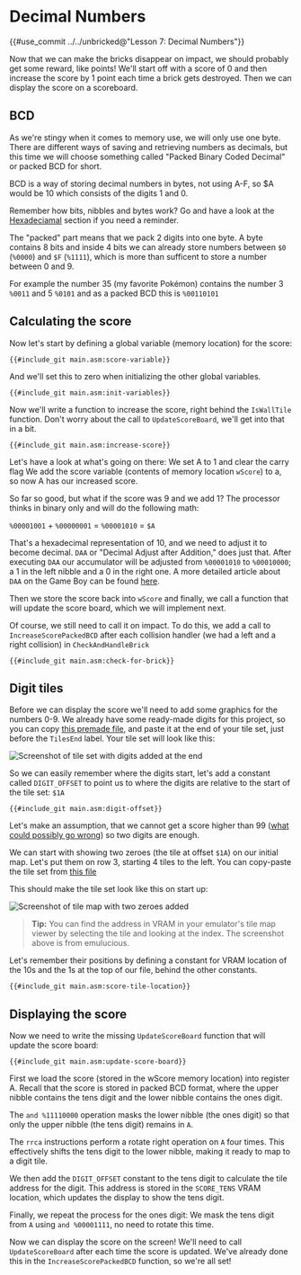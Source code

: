 # Decimal Numbers

{{#use_commit ../../unbricked@"Lesson 7: Decimal Numbers"}}

Now that we can make the bricks disappear on impact, we should probably get some reward, like points!
We'll start off with a score of 0 and then increase the score by 1 point each time a brick gets destroyed.
Then we can display the score on a scoreboard.

## BCD

As we're stingy when it comes to memory use, we will only use one byte. There are different ways of saving and retrieving numbers as decimals, but this time we will choose something called "Packed Binary Coded Decimal" or packed BCD for short.

BCD is a way of storing decimal numbers in bytes, not using A-F, so $A would be 10 which consists of the digits 1 and 0.

Remember how bits, nibbles and bytes work? Go and have a look at the [Hexadeciamal](../part1/bin_and_hex.md) section if you need a reminder.

The "packed" part means that we pack 2 digits into one byte. A byte contains 8 bits and inside 4 bits we can already store numbers between `$0` (`%0000`) and `$F` (`%1111`), which is more than sufficent to store a number between 0 and 9.

For example the number 35 (my favorite Pokémon) contains the number 3 `%0011` and 5 `%0101` and as a packed BCD this is `%00110101`

## Calculating the score

Now let's start by defining a global variable (memory location) for the score:

```rgbasm,linenos,start={{#line_no_of "" @GIT@/main.asm:score-variable}}
{{#include_git main.asm:score-variable}}
```

And we'll set this to zero when initializing the other global variables.

```rgbasm,linenos,start={{#line_no_of "" @GIT@/main.asm:init-variables}}
{{#include_git main.asm:init-variables}}
```

Now we'll write a function to increase the score, right behind the `IsWallTile` function.
Don't worry about the call to `UpdateScoreBoard`, we'll get into that in a bit.

```rgbasm,linenos,start={{#line_no_of "" @GIT@/main.asm:increase-score}}
{{#include_git main.asm:increase-score}}
```

Let's have a look at what's going on there:
We set A to 1 and clear the carry flag
We add the score variable (contents of memory location `wScore`) to a, so now A has our increased score.

So far so good, but what if the score was 9 and we add 1? The processor thinks in binary only and will do the following math:

`%00001001` + `%00000001` = `%00001010` = `$A`

That's a hexadecimal representation of 10, and we need to adjust it to become decimal. `DAA` or "Decimal Adjust after Addition," does just that.
After executing `DAA` our accumulator will be adjusted from `%00001010` to `%00010000`; a 1 in the left nibble and a 0 in the right one. A more detailed article about `DAA` on the Game Boy can be found [here](https://blog.ollien.com/posts/gb-daa/).

Then we store the score back into `wScore` and finally, we call a function that will update the score board, which we will implement next.

Of course, we still need to call it on impact. To do this, we add a call to `IncreaseScorePackedBCD` after each collision handler (we had a left and a right collision) in `CheckAndHandleBrick`

```rgbasm,linenos,start={{#line_no_of "" @GIT@/main.asm:check-for-brick}}
{{#include_git main.asm:check-for-brick}}
```

## Digit tiles

Before we can display the score we'll need to add some graphics for the numbers 0-9. We already have some ready-made digits for this project, so you can copy [this premade file](digit-tileset.asm), and paste it at the end of your tile set, just before the `TilesEnd` label. Your tile set will look like this:

![Screenshot of tile set with digits added at the end](../assets/part2/img/bcd-tileset.png)

So we can easily remember where the digits start, let's add a constant called `DIGIT_OFFSET` to point us to where the digits are relative to the start of the tile set: `$1A`

```rgbasm,linenos,start={{#line_no_of "" @GIT@/main.asm:digit-offset}}
{{#include_git main.asm:digit-offset}}
```

Let's make an assumption, that we cannot get a score higher than 99 ([what could possibly go wrong](https://en.wikipedia.org/wiki/Year_2000_problem)) so two digits are enough.

We can start with showing two zeroes (the tile at offset `$1A`) on our initial map. Let's put them on row 3, starting 4 tiles to the left.
You can copy-paste the tile set from [this file](digit-tilemap.asm)

This should make the tile set look like this on start up:

![Screenshot of tile map with two zeroes added](../assets/part2/img/bcd-tilemap.png)

> **Tip:** You can find the address in VRAM in your emulator's tile map viewer by selecting the tile and looking at the index.
> The screenshot above is from emulucious.

Let's remember their positions by defining a constant for VRAM location of the 10s and the 1s at the top of our file, behind the other constants.

```rgbasm,linenos,start={{#line_no_of "" @GIT@/main.asm:score-tile-location}}
{{#include_git main.asm:score-tile-location}}
```

## Displaying the score

Now we need to write the missing `UpdateScoreBoard` function that will update the score board:

```rgbasm,linenos,start={{#line_no_of "" @GIT@/main.asm:update-score-board}}
{{#include_git main.asm:update-score-board}}
```

First we load the score (stored in the wScore memory location) into register A. Recall that the score is stored in packed BCD format, where the upper nibble contains the tens digit and the lower nibble contains the ones digit.

The `and %11110000` operation masks the lower nibble (the ones digit) so that only the upper nibble (the tens digit) remains in `A`.

The `rrca` instructions perform a rotate right operation on `A` four times. This effectively shifts the tens digit to the lower nibble, making it ready to map to a digit tile.

We then add the `DIGIT_OFFSET` constant to the tens digit to calculate the tile address for the digit. This address is stored in the `SCORE_TENS` VRAM location, which updates the display to show the tens digit.

Finally, we repeat the process for the ones digit: We mask the tens digit from `A` using `and %00001111`, no need to rotate this time.

Now we can display the score on the screen! We'll need to call `UpdateScoreBoard` after each time the score is updated. We've already done this in the `IncreaseScorePackedBCD` function, so we're all set!
